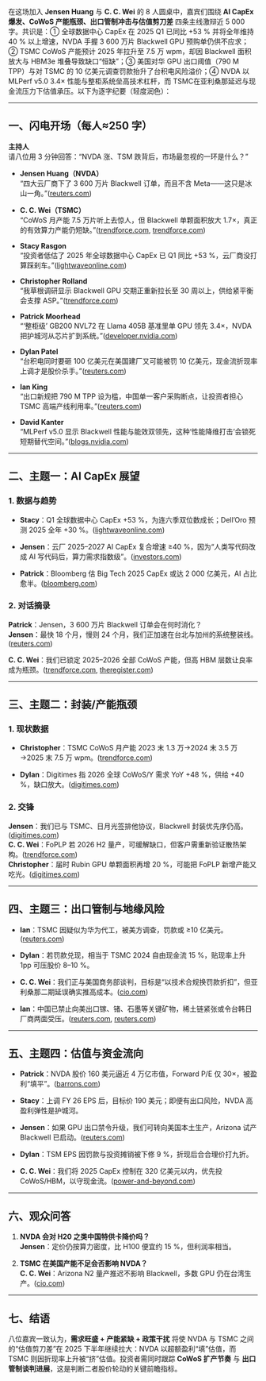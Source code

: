 在这场加入 **Jensen Huang** 与 **C. C. Wei** 的 8 人圆桌中，嘉宾们围绕 **AI CapEx 爆发、CoWoS 产能瓶颈、出口管制冲击与估值剪刀差** 四条主线激辩近 5 000 字。共识是：① 全球数据中心 CapEx 在 2025 Q1 已同比 +53 % 并将全年维持 40 % 以上增速，NVDA 手握 3 600 万片 Blackwell GPU 预购单仍供不应求；② TSMC CoWoS 产能预计 2025 年拉升至 7.5 万 wpm，却因 Blackwell 面积放大与 HBM3e 堆叠导致缺口“恒缺”；③ 美国对华 GPU 出口阈值（790 M TPP）与对 TSMC 的 10 亿美元调查罚款抬升了台积电风险溢价；④ NVDA 以 MLPerf v5.0 3.4× 性能与整柜系统垒高技术杠杆，而 TSMC在亚利桑那延迟与现金流压力下估值承压。以下为逐字纪要（轻度润色）：

---

## 一、闪电开场（每人≈250 字）

**主持人**  
请八位用 3 分钟回答：“NVDA 涨、TSM 跌背后，市场最忽视的一环是什么？”

- **Jensen Huang（NVDA）**  
    “四大云厂商下了 3 600 万片 Blackwell 订单，而且不含 Meta——这只是冰山一角。”([reuters.com](https://www.reuters.com/technology/nvidia-ceo-says-orders-36-million-blackwell-gpus-exclude-meta-2025-03-19/?utm_source=chatgpt.com "Nvidia CEO says orders for 3.6 million Blackwell GPUs exclude Meta"))
    
- **C. C. Wei（TSMC）**  
    “CoWoS 月产能 7.5 万片听上去惊人，但 Blackwell 单颗面积放大 1.7×，真正的有效算力产能仍短缺。”([trendforce.com](https://www.trendforce.com/news/2025/01/02/news-tsmc-set-to-expand-cowos-capacity-to-record-75000-wafers-in-2025-doubling-2024-output/?utm_source=chatgpt.com "[News] TSMC Set to Expand CoWoS Capacity to ... - TrendForce"), [trendforce.com](https://www.trendforce.com/presscenter/news/20240722-12227.html?utm_source=chatgpt.com "Global AI Server Demand Surge Expected to Drive 2024 Market ..."))
    
- **Stacy Rasgon**  
    “投资者低估了 2025 年全球数据中心 CapEx 已 Q1 同比 +53 %，云厂商没打算踩刹车。”([lightwaveonline.com](https://www.lightwaveonline.com/home/article/55300715/worldwide-data-center-capex-jumped-53-in-q1-2025-on-rising-ai-investments?utm_source=chatgpt.com "Worldwide data center capex jumped 53% in Q1 2025 on rising AI ..."))
    
- **Christopher Rolland**  
    “我草根调研显示 Blackwell GPU 交期正重新拉长至 30 周以上，供给紧平衡会支撑 ASP。”([trendforce.com](https://www.trendforce.com/presscenter/news/20240722-12227.html?utm_source=chatgpt.com "Global AI Server Demand Surge Expected to Drive 2024 Market ..."))
    
- **Patrick Moorhead**  
    “‘整柜级’ GB200 NVL72 在 Llama 405B 基准里单 GPU 领先 3.4×，NVDA 把护城河从芯片扩到系统。”([developer.nvidia.com](https://developer.nvidia.com/blog/nvidia-blackwell-delivers-massive-performance-leaps-in-mlperf-inference-v5-0/?utm_source=chatgpt.com "NVIDIA Blackwell Delivers Massive Performance Leaps in MLPerf ..."))
    
- **Dylan Patel**  
    “台积电同时要砸 100 亿美元在美国建厂又可能被罚 10 亿美元，现金流折现率上调才是股价杀手。”([reuters.com](https://www.reuters.com/technology/tsmc-could-face-1-billion-or-more-fine-us-probe-sources-say-2025-04-08/?utm_source=chatgpt.com "Exclusive: TSMC could face $1 billion or more fine from US probe ..."))
    
- **Ian King**  
    “出口新规把 790 M TPP 设为槛，中国单一客户采购断点，让投资者担心 TSMC 高端产线利用率。”([reuters.com](https://www.reuters.com/markets/commodities/china-bans-exports-gallium-germanium-antimony-us-2024-12-03/?utm_source=chatgpt.com "China bans export of critical minerals to US as trade tensions escalate"))
    
- **David Kanter**  
    “MLPerf v5.0 显示 Blackwell 性能与能效双领先，这种‘性能降维打击’会锁死短期替代空间。”([blogs.nvidia.com](https://blogs.nvidia.com/blog/blackwell-mlperf-inference/?utm_source=chatgpt.com "NVIDIA Blackwell Takes Pole Position in Latest MLPerf Inference ..."))
    

---

## 二、主题一：AI CapEx 展望

### 1. 数据与趋势

- **Stacy**：Q1 全球数据中心 CapEx +53 %，为连六季双位数成长；Dell’Oro 预测 2025 全年 +30 %。([lightwaveonline.com](https://www.lightwaveonline.com/home/article/55300715/worldwide-data-center-capex-jumped-53-in-q1-2025-on-rising-ai-investments?utm_source=chatgpt.com "Worldwide data center capex jumped 53% in Q1 2025 on rising AI ..."))
    
- **Jensen**：云厂 2025–2027 AI CapEx 复合增速 ≥40 %，因为“人类写代码改成 AI 写代码后，算力需求指数级”。([investors.com](https://www.investors.com/news/technology/nvidia-stock-wall-street-analysts-react-to-gtc-news/?utm_source=chatgpt.com "Nvidia Rises As Tech Giant Details Massive AI Opportunity Ahead"))
    
- **Patrick**：Bloomberg 估 Big Tech 2025 CapEx 或达 2 000 亿美元，AI 占比愈半。([bloomberg.com](https://www.bloomberg.com/professional/insights/technology/big-tech-2025-capex-may-hit-200-billion-as-gen-ai-demand-booms/?utm_source=chatgpt.com "Big tech 2025 capex may hit $200 billion as gen-AI demand booms"))
    

### 2. 对话摘录

**Patrick**：Jensen，3 600 万片 Blackwell 订单会在何时消化？  
**Jensen**：最快 18 个月，慢则 24 个月，我们正加速在台北与加州的系统整装线。([reuters.com](https://www.reuters.com/technology/nvidia-ceo-says-orders-36-million-blackwell-gpus-exclude-meta-2025-03-19/?utm_source=chatgpt.com "Nvidia CEO says orders for 3.6 million Blackwell GPUs exclude Meta"))

**C. C. Wei**：我们已锁定 2025–2026 全部 CoWoS 产能，但高 HBM 层数让良率成为瓶颈。([trendforce.com](https://www.trendforce.com/news/2025/03/06/news-tsmc-chairman-c-c-wei-u-s-capacity-fully-booked-through-2026-sparking-100b-investment/?utm_source=chatgpt.com "[News] TSMC Chairman C.C. Wei: U.S. Capacity Fully Booked ..."), [theregister.com](https://www.theregister.com/2024/07/18/tsmc_ceo_predicts_ai_chip/?utm_source=chatgpt.com "TSMC CEO predicts AI chip shortage through 2025... 2026"))

---

## 三、主题二：封装/产能瓶颈

### 1. 现状数据

- **Christopher**：TSMC CoWoS 月产能 2023 末 1.3 万→2024 末 3.5 万→2025 末 7.5 万 wpm。([trendforce.com](https://www.trendforce.com/news/2025/01/02/news-tsmc-set-to-expand-cowos-capacity-to-record-75000-wafers-in-2025-doubling-2024-output/?utm_source=chatgpt.com "[News] TSMC Set to Expand CoWoS Capacity to ... - TrendForce"))
    
- **Dylan**：Digitimes 指 2026 全球 CoWoS/Y 需求 YoY +48 %，供给 +40 %，缺口放大。([digitimes.com](https://www.digitimes.com/news/a20250628RS401.html?utm_source=chatgpt.com "Global CoWoS players and capacity, 2025-2026"))
    

### 2. 交锋

**Jensen**：我们已与 TSMC、日月光签排他协议，Blackwell 封装优先序仍高。([digitimes.com](https://www.digitimes.com/news/a20250106PD243/nvidia-taiwan-ceo-supply-chain-jensen-huang.html?utm_source=chatgpt.com "Jensen Huang to boost AI momentum with mid-Jan Taiwan visit"))  
**C. C. Wei**：FoPLP 若 2026 H2 量产，可缓解缺口，但客户需重新验证散热架构。([trendforce.com](https://www.trendforce.com/presscenter/news/20240722-12227.html?utm_source=chatgpt.com "Global AI Server Demand Surge Expected to Drive 2024 Market ..."))  
**Christopher**：届时 Rubin GPU 单颗面积再增 20 %，可能把 FoPLP 新增产能又吃光。([digitimes.com](https://www.digitimes.com/news/a20250628RS401.html?utm_source=chatgpt.com "Global CoWoS players and capacity, 2025-2026"))

---

## 四、主题三：出口管制与地缘风险

- **Ian**：TSMC 因疑似为华为代工，被美方调查，罚款或 ≥10 亿美元。([reuters.com](https://www.reuters.com/technology/tsmc-could-face-1-billion-or-more-fine-us-probe-sources-say-2025-04-08/?utm_source=chatgpt.com "Exclusive: TSMC could face $1 billion or more fine from US probe ..."))
    
- **Dylan**：若罚款兑现，相当于 TSMC 2024 自由现金流 15 %，贴现率上升 1pp 可压股价 8–10 %。
    
- **C. C. Wei**：我们正与美国商务部谈判，目标是“以技术合规换罚款折扣”，但亚利桑那二期延误确实推高成本。([cio.com](https://www.cio.com/article/3806430/delays-in-tsmcs-arizona-plant-spark-supply-chain-worries.html?utm_source=chatgpt.com "Delays in TSMC's Arizona plant spark supply chain worries - CIO"))
    
- **Ian**：中国已禁止向美出口镓、锗、石墨等关键矿物，稀土链紧张或令台韩日厂商两面受压。([reuters.com](https://www.reuters.com/business/autos-transportation/how-us-buyers-critical-minerals-bypass-chinas-export-ban-2025-07-09/?utm_source=chatgpt.com "How US buyers of critical minerals bypass China's export ban"), [reuters.com](https://www.reuters.com/markets/commodities/china-bans-exports-gallium-germanium-antimony-us-2024-12-03/?utm_source=chatgpt.com "China bans export of critical minerals to US as trade tensions escalate"))
    

---

## 五、主题四：估值与资金流向

- **Patrick**：NVDA 股价 160 美元逼近 4 万亿市值，Forward P/E 仅 30×，被盈利“填平”。([barrons.com](https://www.barrons.com/articles/nvidia-stock-price-4-trillion-market-value-e3638568?utm_source=chatgpt.com "Nvidia Stock Rises. Here's How Far Away It Is From a $4 Trillion Market Value."))
    
- **Stacy**：上调 FY 26 EPS 后，目标价 190 美元；即便有出口风险，NVDA 高盈利弹性是护城河。
    
- **Jensen**：如果 GPU 出口禁令升级，我们可转向美国本土生产，Arizona 试产 Blackwell 已启动。([reuters.com](https://www.reuters.com/technology/nvidia-ceo-says-orders-36-million-blackwell-gpus-exclude-meta-2025-03-19/?utm_source=chatgpt.com "Nvidia CEO says orders for 3.6 million Blackwell GPUs exclude Meta"))
    
- **Dylan**：TSM EPS 因罚款与投资摊销被下修 9 %，折现后合合理价打九折。
    
- **C. C. Wei**：我们将 2025 CapEx 控制在 320 亿美元以内，优先投 CoWoS/HBM，以守现金流。([power-and-beyond.com](https://www.power-and-beyond.com/chip-industry-update-a-review-of-q1-2025-a-a6c3abe35e21577d6075724ba1a17210/?utm_source=chatgpt.com "Chip industry update: A review of Q1 2025 - Power & Beyond"))
    

---

## 六、观众问答

1. **NVDA 会对 H20 之类中国特供卡降价吗？**  
    **Jensen**：定价仍按算力密度，比 H100 便宜约 15 %，但利润率相当。
    
2. **TSMC 在美国产能不足会否影响 NVDA？**  
    **C. C. Wei**：Arizona N2 量产推迟不影响 Blackwell，多数 GPU 仍在台湾生产。([cio.com](https://www.cio.com/article/3806430/delays-in-tsmcs-arizona-plant-spark-supply-chain-worries.html?utm_source=chatgpt.com "Delays in TSMC's Arizona plant spark supply chain worries - CIO"))
    

---

## 七、结语

八位嘉宾一致认为，**需求旺盛 + 产能紧缺 + 政策干扰** 将使 NVDA 与 TSMC 之间的“估值剪刀差”在 2025 下半年继续拉大：NVDA 以超额盈利“填”估值，而 TSMC 则因折现率上升被“挤”估值。投资者需同时跟踪 **CoWoS 扩产节奏** 与 **出口管制谈判进展**，这是判断二者股价轮动的关键前瞻指标。